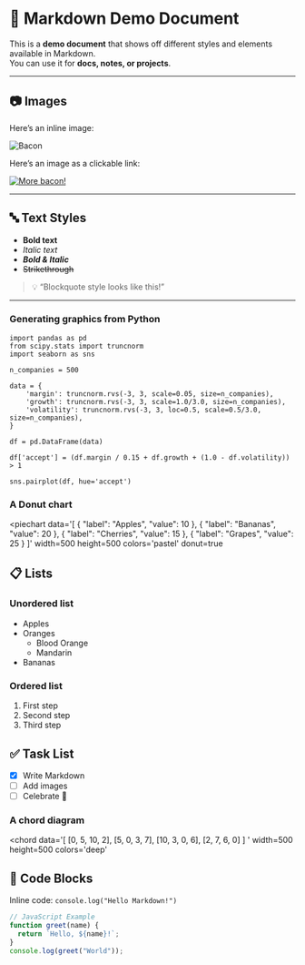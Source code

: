 # 🌟 Markdown Demo Document

This is a **demo document** that shows off different styles and elements available in Markdown.  
You can use it for **docs, notes, or projects**.

---

## 📷 Images

Here’s an inline image:

![Bacon](https://placebacon.net/300/200)

Here’s an image as a clickable link:

[![More bacon!](https://placebacon.com/200x200)](https://placebacon.com/)


---


## 🔤 Text Styles

- **Bold text**
- *Italic text*
- ***Bold & Italic***
- ~~Strikethrough~~

> 💡 “Blockquote style looks like this!”


---


### Generating graphics from Python

```{.matplotlib}
import pandas as pd
from scipy.stats import truncnorm
import seaborn as sns

n_companies = 500

data = {
    'margin': truncnorm.rvs(-3, 3, scale=0.05, size=n_companies),
    'growth': truncnorm.rvs(-3, 3, scale=1.0/3.0, size=n_companies),
    'volatility': truncnorm.rvs(-3, 3, loc=0.5, scale=0.5/3.0, size=n_companies),
}

df = pd.DataFrame(data)

df['accept'] = (df.margin / 0.15 + df.growth + (1.0 - df.volatility)) > 1

sns.pairplot(df, hue='accept')
```

### A Donut chart

<piechart
data='[
  { "label": "Apples", "value": 10 },
  { "label": "Bananas", "value": 20 },
  { "label": "Cherries", "value": 15 },
  { "label": "Grapes", "value": 25 }
]'
  width=500
  height=500
  colors='pastel'
  donut=true
>
</piechart>

## 📋 Lists

### Unordered list
- Apples
- Oranges
  - Blood Orange
  - Mandarin
- Bananas

### Ordered list
1. First step
2. Second step
3. Third step

## ✅ Task List

- [x] Write Markdown  
- [ ] Add images  
- [ ] Celebrate 🎉  

### A chord diagram 

<chord
data='[
  [0, 5, 10, 2],
  [5, 0, 3, 7],
  [10, 3, 0, 6],
  [2, 7, 6, 0]
]
'
  width=500
  height=500
  colors='deep'
>
</chord>


## 🧾 Code Blocks

Inline code: `console.log("Hello Markdown!")`

```javascript
// JavaScript Example
function greet(name) {
  return `Hello, ${name}!`;
}
console.log(greet("World"));